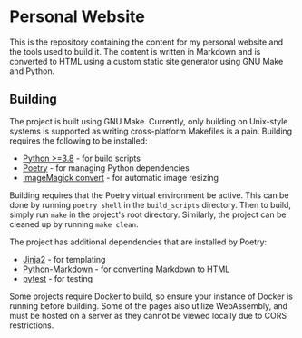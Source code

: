 Personal Website
================
This is the repository containing the content for my personal website and the tools used to build it.
The content is written in Markdown and is converted to HTML using a custom static site generator using GNU Make and Python.

## Building
The project is built using GNU Make.
Currently, only building on Unix-style systems is supported as writing cross-platform Makefiles is a pain.
Building requires the following to be installed:
- [Python >=3.8](https://www.python.org/) - for build scripts
- [Poetry](https://python-poetry.org/) - for managing Python dependencies
- [ImageMagick convert](https://imagemagick.org/index.php) - for automatic image resizing

Building requires that the Poetry virtual environment be active.
This can be done by running `poetry shell` in the ``build_scripts`` directory.
Then to build, simply run `make` in the project's root directory.
Similarly, the project can be cleaned up by running `make clean`.

The project has additional dependencies that are installed by Poetry:
- [Jinja2](https://jinja.palletsprojects.com/en/3.1.x/) - for templating
- [Python-Markdown](https://python-markdown.github.io/) - for converting Markdown to HTML
- [pytest](https://docs.pytest.org/en/7.2.x/) - for testing

Some projects require Docker to build, so ensure your instance of Docker is running before building.
Some of the pages also utilize WebAssembly, and must be hosted on a server as they cannot be viewed locally due to CORS restrictions.
